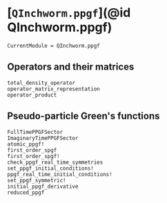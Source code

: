 # [`QInchworm.ppgf`](@id QInchworm.ppgf)

```@meta
CurrentModule = QInchworm.ppgf
```

## Operators and their matrices

```@docs
total_density_operator
operator_matrix_representation
operator_product
```

## Pseudo-particle Green's functions

```@docs
FullTimePPGFSector
ImaginaryTimePPGFSector
atomic_ppgf!
first_order_spgf
first_order_spgf!
check_ppgf_real_time_symmetries
set_ppgf_initial_conditions!
ppgf_real_time_initial_conditions!
set_ppgf_symmetric!
initial_ppgf_derivative
reduced_ppgf
```